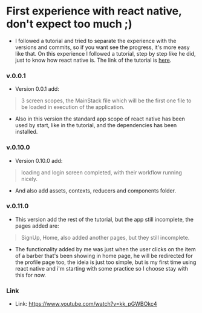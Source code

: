 # First experience with react native, don't expect too much ;)



- I followed a tutorial and tried to separate the experience with the versions and commits, so if you want see the progress, it's more easy like that. On this experience I followed a tutorial, step by step like he did, just to know how react native is. The link of the tutorial is [here](https://github.com/datsfilipe/react-native-barber-app#link).

### v.0.0.1

- Version 0.0.1 add:

> 3 screen scopes, the MainStack file which will be the first one file to be loaded in execution of the application.

- Also in this version the standard app scope of react native has been used by start, like in the tutorial, and the dependencies has been installed.

### v.0.10.0

- Version 0.10.0 add:

> loading and login screen completed, with their workflow running nicely.

- And also add assets, contexts, reducers and components folder.

### v.0.11.0

- This version add the rest of the tutorial, but the app still incomplete, the pages added are: 

> SignUp, Home, also added another pages, but they still incomplete. 

- The functionality added by me was just when the user clicks on the item of a barber that's been showing in home page, he will be redirected for the profile page too, the ideia is just too simple, but is my first time using react native and i'm starting with some practice so I choose stay with this for now.

### Link

- Link: https://www.youtube.com/watch?v=kk_pGWBOkc4
